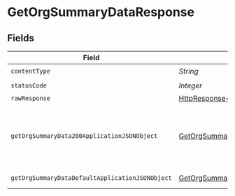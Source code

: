 # GetOrgSummaryDataResponse


## Fields

| Field                                                                                                                    | Type                                                                                                                     | Required                                                                                                                 | Description                                                                                                              |
| ------------------------------------------------------------------------------------------------------------------------ | ------------------------------------------------------------------------------------------------------------------------ | ------------------------------------------------------------------------------------------------------------------------ | ------------------------------------------------------------------------------------------------------------------------ |
| `contentType`                                                                                                            | *String*                                                                                                                 | :heavy_check_mark:                                                                                                       | N/A                                                                                                                      |
| `statusCode`                                                                                                             | *Integer*                                                                                                                | :heavy_check_mark:                                                                                                       | N/A                                                                                                                      |
| `rawResponse`                                                                                                            | [HttpResponse<byte[]>](https://docs.oracle.com/en/java/javase/11/docs/api/java.net.http/java/net/http/HttpResponse.html) | :heavy_minus_sign:                                                                                                       | N/A                                                                                                                      |
| `getOrgSummaryData200ApplicationJSONObject`                                                                              | [GetOrgSummaryData200ApplicationJSON](../../models/operations/GetOrgSummaryData200ApplicationJSON.md)                    | :heavy_minus_sign:                                                                                                       | summary metrics with trends for an entire org and it's projects.                                                         |
| `getOrgSummaryDataDefaultApplicationJSONObject`                                                                          | [GetOrgSummaryDataDefaultApplicationJSON](../../models/operations/GetOrgSummaryDataDefaultApplicationJSON.md)            | :heavy_minus_sign:                                                                                                       | Error response.                                                                                                          |